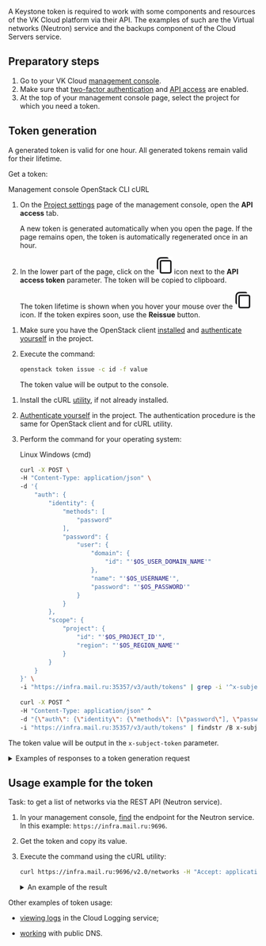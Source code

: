 A Keystone token is required to work with some components and resources of the VK Cloud platform via their API. The examples of such are the Virtual networks (Neutron) service and the backups component of the Cloud Servers service.

## Preparatory steps

1. Go to your VK Cloud [management console](https://msk.cloud.vk.com/app/en/main).
1. Make sure that [two-factor authentication](/en/tools-for-using-services/vk-cloud-account/service-management/account-manage/manage-2fa) and [API access](/en/tools-for-using-services/api/rest-api/enable-api) are enabled.
1. At the top of your management console page, select the project for which you need a token.

## Token generation

<warn>

A generated token is valid for one hour. All generated tokens remain valid for their lifetime.

</warn>

Get a token:

<tabs>
<tablist>
<tab>Management console</tab>
<tab>OpenStack CLI</tab>
<tab>cURL</tab>
</tablist>
<tabpanel>

1. On the [Project settings](https://msk.cloud.vk.com/app/en/project/keys/) page of the management console, open the **API access** tab.

    A new token is generated automatically when you open the page. If the page remains open, the token is automatically regenerated once in an hour.

1. In the lower part of the page, click on the ![Copy](assets/copy-icon.svg "inline") icon next to the **API access token** parameter. The token will be copied to clipboard.

    The token lifetime is shown when you hover your mouse over the ![Copy](assets/copy-icon.svg "inline") icon. If the token expires soon, use the **Reissue** button.

</tabpanel>
<tabpanel>

1. Make sure you have the OpenStack client [installed](/en/tools-for-using-services/cli/openstack-cli#1_install_the_openstack_client) and [authenticate yourself](/en/tools-for-using-services/cli/openstack-cli#3_complete_authentication) in the project.

1. Execute the command:

    ```bash
    openstack token issue -c id -f value
    ```

    The token value will be output to the console.

</tabpanel>
<tabpanel>

1. Install the cURL [utility](https://github.com/curl/curl/blob/master/docs/INSTALL.md), if not already installed.

1. [Authenticate yourself](/en/tools-for-using-services/cli/openstack-cli#3_complete_authentication) in the project. The authentication procedure is the same for OpenStack client and for cURL utility.

1. Perform the command for your operating system:

    <tabs>
    <tablist>
    <tab>Linux</tab>
    <tab>Windows (cmd)</tab>
    </tablist>
    <tabpanel>

    ```bash
    curl -X POST \
    -H "Content-Type: application/json" \
    -d '{
        "auth": {
            "identity": {
                "methods": [
                    "password"
                ],
                "password": {
                    "user": {
                        "domain": {
                            "id": "'$OS_USER_DOMAIN_NAME'"
                        },
                        "name": "'$OS_USERNAME'",
                        "password": "'$OS_PASSWORD'"
                    }
                }
            },
            "scope": {
                "project": {
                    "id": "'$OS_PROJECT_ID'",
                    "region": "'$OS_REGION_NAME'"
                }
            }
        }
    }' \
    -i "https://infra.mail.ru:35357/v3/auth/tokens" | grep -i '^x-subject-token'| cut -d ':' -f 1,2
    ```

    </tabpanel>
    <tabpanel>

    ``` bash
    curl -X POST ^
    -H "Content-Type: application/json" ^
    -d "{\"auth\": {\"identity\": {\"methods\": [\"password\"], \"password\": {\"user\": {\"domain\": {\"id\": \"%OS_USER_DOMAIN_NAME%\"}, \"name\": \"%OS_USERNAME%\",\"password\": \"%OS_PASSWORD%\"}}}, \"scope\": {\"project\": {\"id\": \"%OS_PROJECT_ID%\"}}}}" ^
    -i "https://infra.mail.ru:35357/v3/auth/tokens" | findstr /B x-subject-token | findstr x-subject-token
    ```
    </tabpanel>
    </tabs>

The token value will be output in the `x-subject-token` parameter.

<details>
<summary markdown="span">Examples of responses to a token generation request</summary>

<tabs>
<tablist>
<tab>Linux</tab>
<tab>Windows (cmd)</tab>
</tablist>
<tabpanel>

```bash
  % Total    % Received % Xferd  Average Speed   Time    Time     Time  Current
                                 Dload  Upload   Total   Spent    Left  Speed
100 27038  100 26470  100   568  99259   2129 --:--:-- --:--:-- --:--:-- 99138
x-subject-token: gAAAAABkirBWYerPg-2A_W0blpcg_qcmTck9K3cC1zf4JUnP3lnpq-bf3W_AXbMx8wDd7PNO704lf00QX3--BRvFB-UcI5IQq5GtVNVzkHoqem4Ocg_-fmRgCdtSSrKvw_KqjpxoksOi2EocauqogKJebeYgAoheSMEnrSz4G70OrTHwUmhI4z0
```
</tabpanel>
<tabpanel>

```bash
  % Total    % Received % Xferd  Average Speed   Time    Time     Time  Current
                                 Dload  Upload   Total   Spent    Left  Speed
100   230    0     0  100   230      0    920 --:--:-- --:--:-- --:--:--   923FINDSTR: Слишком длинная строка 12.
FINDSTR: Line 12 is too long.
100 26700  100 26470  100   230  49114    426 --:--:-- --:--:-- --:--:-- 49628
FINDSTR: Line 12 is too long.
x-subject-token: gAAAAABkirQja1Lgr9psuyf6fC6e3Sy5WMYubpmwMNPXuT6APQkf-BPRRAySTBGP2h9Iq2U533pi13h_ZIHa0viga7HxmSsEeCZ_Fq1CEy0m75lmpDtZYd8SAazmjqbV5Kf4ygGnp77kPadkL0hAgC0b7vKjgNGoZ9bLZDBQmlEivNMlptyZKcQ
```
</tabpanel>
</tabs>

</details>

</tabpanel>
</tabs>

## Usage example for the token

Task: to get a list of networks via the REST API (Neutron service).

1. In your management console, [find](https://msk.cloud.vk.com/app/en/mainproject/endpoints) the endpoint for the Neutron service. In this example: `https://infra.mail.ru:9696`.
1. Get the token and copy its value.
1. Execute the command using the cURL utility:

   ``` bash
   curl https://infra.mail.ru:9696/v2.0/networks -H "Accept: application/json" -H "X-Auth-Token: <token generated in the previous step>"
   ```

   <details>
   <summary markdown="span">An example of the result</summary>

   ``` json
   {
        "networks": [
            {
                "ipv6_address_scope": null,
                "dns_domain": null,
                "revision_number": 6,
                "port_security_enabled": true,
                "id": "0e4d7c1e-ba20-0000-0000-7623648487a6",
                "router:external": false,
                "availability_zone_hints": [],
                "availability_zones": [
                    "nova"
                ],
                "ipv4_address_scope": null,
                "shared": false,
                "project_id": "b5b7ffd4ef0547e5b222f44500000000",
                "status": "ACTIVE",
                "subnets": [
                    "5ab0164b-2528-0000-0000-b2a8d5e62661"
                ],
                "private_dns_domain": "mcs.local.",
                "description": "",
                "tags": [],
                "updated_at": "2022-11-22T07:24:53Z",
                "name": "demoNet2",
                "admin_state_up": true,
                "tenant_id": "b5b7ffd4ef0547e5b222f44500000000",
                "created_at": "2022-11-22T07:24:51Z",
                "mtu": 1500,
                "sdn": "neutron"
            },
        ]
   }
   ```

   </details>

Other examples of token usage:

- [viewing logs](/en/monitoring-services/logging/service-management/view-logs) in the Cloud Logging service;
<!-- @TODO change for EN version -->
- [working](/ru/tools-for-using-services/api/api-dns "change-lang") with public DNS.
